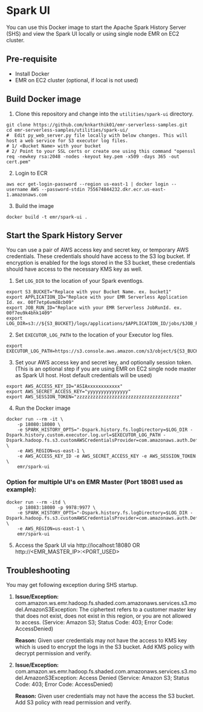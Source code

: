 # Spark UI

You can use this Docker image to start the Apache Spark History Server (SHS) and view the Spark UI locally or using single node EMR on EC2 cluster.


## Pre-requisite

- Install Docker
- EMR on EC2 cluster (optional, if local is not used)

## Build Docker image

1. Clone this repository and change into the `utilities/spark-ui` directory.
```shell
git clone https://github.com/knkarthik01/emr-serverless-samples.git
cd emr-serverless-samples/utilities/spark-ui/
#  Edit py_web_server.py file locally with below changes. This will host a web service for S3 executor log files.
# 1/ <Bucket Name> with your bucket
# 2/ Point to your SSL certs or create one using this command "openssl req -newkey rsa:2048 -nodes -keyout key.pem -x509 -days 365 -out cert.pem"
```
2. Login to ECR
```shell
aws ecr get-login-password --region us-east-1 | docker login --username AWS --password-stdin 755674844232.dkr.ecr.us-east-1.amazonaws.com
```
3. Build the image
```shell
docker build -t emr/spark-ui .
```

## Start the Spark History Server

You can use a pair of AWS access key and secret key, or temporary AWS credentials. These credentials should have access to the S3 log bucket. If encryption is enabled for the logs stored in the S3 bucket, these credentials should have access to the necessary KMS key as well.

1. Set `LOG_DIR` to the location of your Spark eventlogs.

```shell
export S3_BUCKET="Replace with your Bucket Name. ex. bucket1"
export APPLICATION_ID="Replace with your EMR Serverless Application Id. ex. 00f7etp6vmd8cb09"
export JOB_RUN_ID="Replace with your EMR Serverless JobRunId. ex. 00f7eu9k4bhk1409"
export LOG_DIR=s3://${S3_BUCKET}/logs/applications/$APPLICATION_ID/jobs/$JOB_RUN_ID/sparklogs/
```

2. Set `EXECUTOR_LOG_PATH` to the location of your Executor log files.

```shell
export EXECUTOR_LOG_PATH=https://s3.console.aws.amazon.com/s3/object/${S3_BUCKET}/logs/applications/$APPLICATION_ID/jobs/$JOB_RUN_ID/{{CONTAINER_ID}}/{{FILE_NAME}}.gz
```

3. Set your AWS access key and secret key, and optionally session token.
  (This is an optional step if you are using EMR on EC2 single node master as Spark UI host. Host default credentials will be used)
  
```shell
export AWS_ACCESS_KEY_ID="ASIAxxxxxxxxxxxx"
export AWS_SECRET_ACCESS_KEY="yyyyyyyyyyyyyyy"
export AWS_SESSION_TOKEN="zzzzzzzzzzzzzzzzzzzzzzzzzzzzzzzzzzzzzz"
```

4. Run the Docker image

```shell
docker run --rm -it \
    -p 18080:18080 \
    -e SPARK_HISTORY_OPTS="-Dspark.history.fs.logDirectory=$LOG_DIR -Dspark.history.custom.executor.log.url=$EXECUTOR_LOG_PATH -Dspark.hadoop.fs.s3.customAWSCredentialsProvider=com.amazonaws.auth.DefaultAWSCredentialsProviderChain" \
    -e AWS_REGION=us-east-1 \
    -e AWS_ACCESS_KEY_ID -e AWS_SECRET_ACCESS_KEY -e AWS_SESSION_TOKEN \
    emr/spark-ui
```

### Option for multiple UI's on EMR Master (Port 18081 used as example):

```shell
docker run --rm -itd \
    -p 18083:18080 -p 9978:9977 \
    -e SPARK_HISTORY_OPTS="-Dspark.history.fs.logDirectory=$LOG_DIR -Dspark.hadoop.fs.s3.customAWSCredentialsProvider=com.amazonaws.auth.DefaultAWSCredentialsProviderChain" \
    -e AWS_REGION=us-east-1 \
    emr/spark-ui
```

5. Access the Spark UI via http://localhost:18080 OR http://<EMR_MASTER_IP>:<PORT_USED>

## Troubleshooting

You may get following exception during SHS startup.

1. **Issue/Exception:** com.amazon.ws.emr.hadoop.fs.shaded.com.amazonaws.services.s3.model.AmazonS3Exception: The ciphertext refers to a customer master key that does not exist, does not exist in this region, or you are not allowed to access. (Service: Amazon S3; Status Code: 403; Error Code: AccessDenied) 
   
   **Reason:** Given user credentials may not have the access to KMS key which is used to encrypt the logs in the S3 bucket. Add KMS policy with decrypt permission and verify.
2. **Issue/Exception:**  com.amazon.ws.emr.hadoop.fs.shaded.com.amazonaws.services.s3.model.AmazonS3Exception: Access Denied (Service: Amazon S3; Status Code: 403; Error Code: AccessDenied) 

   **Reason:** Given user credentials may not have the access the S3 bucket. Add S3 policy with read permission and verify.
